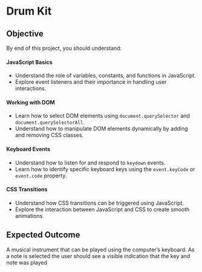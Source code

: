 # Drum Kit

## Objective

By end of this project, you should understand:

#### JavaScript Basics

- Understand the role of variables, constants, and functions in JavaScript.
- Explore event listeners and their importance in handling user interactions.

#### Working with DOM

- Learn how to select DOM elements using `document.querySelector` and `document.querySelectorAll`.
- Understand how to manipulate DOM elements dynamically by adding and removing CSS classes.

#### Keyboard Events

- Understand how to listen for and respond to `keydown` events.
- Learn how to identify specific keyboard keys using the `event.keyCode` or `event.code` property.

#### CSS Transitions

- Understand how CSS transitions can be triggered using JavaScript.
- Explore the interaction between JavaScript and CSS to create smooth animations.

## Expected Outcome

A musical instrument that can be played using the computer’s keyboard. As a note is selected the user should see a visible indication that the key and note was played
